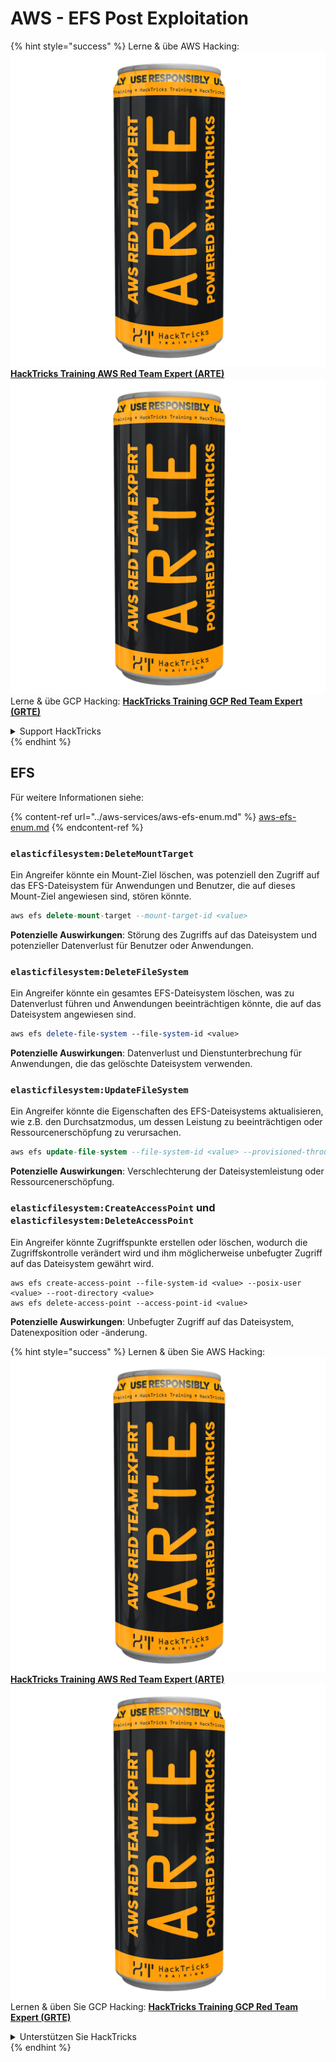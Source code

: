 # AWS - EFS Post Exploitation

{% hint style="success" %}
Lerne & übe AWS Hacking:<img src="../../../.gitbook/assets/image (1) (1) (1).png" alt="" data-size="line">[**HackTricks Training AWS Red Team Expert (ARTE)**](https://training.hacktricks.xyz/courses/arte)<img src="../../../.gitbook/assets/image (1) (1) (1).png" alt="" data-size="line">\
Lerne & übe GCP Hacking: <img src="../../../.gitbook/assets/image (2).png" alt="" data-size="line">[**HackTricks Training GCP Red Team Expert (GRTE)**<img src="../../../.gitbook/assets/image (2).png" alt="" data-size="line">](https://training.hacktricks.xyz/courses/grte)

<details>

<summary>Support HackTricks</summary>

* Überprüfe die [**Abonnementpläne**](https://github.com/sponsors/carlospolop)!
* **Tritt der** 💬 [**Discord-Gruppe**](https://discord.gg/hRep4RUj7f) oder der [**Telegram-Gruppe**](https://t.me/peass) bei oder **folge** uns auf **Twitter** 🐦 [**@hacktricks\_live**](https://twitter.com/hacktricks_live)**.**
* **Teile Hacking-Tricks, indem du PRs zu den** [**HackTricks**](https://github.com/carlospolop/hacktricks) und [**HackTricks Cloud**](https://github.com/carlospolop/hacktricks-cloud) GitHub-Repos einreichst.

</details>
{% endhint %}

## EFS

Für weitere Informationen siehe:

{% content-ref url="../aws-services/aws-efs-enum.md" %}
[aws-efs-enum.md](../aws-services/aws-efs-enum.md)
{% endcontent-ref %}

### `elasticfilesystem:DeleteMountTarget`

Ein Angreifer könnte ein Mount-Ziel löschen, was potenziell den Zugriff auf das EFS-Dateisystem für Anwendungen und Benutzer, die auf dieses Mount-Ziel angewiesen sind, stören könnte.
```sql
aws efs delete-mount-target --mount-target-id <value>
```
**Potenzielle Auswirkungen**: Störung des Zugriffs auf das Dateisystem und potenzieller Datenverlust für Benutzer oder Anwendungen.

### `elasticfilesystem:DeleteFileSystem`

Ein Angreifer könnte ein gesamtes EFS-Dateisystem löschen, was zu Datenverlust führen und Anwendungen beeinträchtigen könnte, die auf das Dateisystem angewiesen sind.
```perl
aws efs delete-file-system --file-system-id <value>
```
**Potenzielle Auswirkungen**: Datenverlust und Dienstunterbrechung für Anwendungen, die das gelöschte Dateisystem verwenden.

### `elasticfilesystem:UpdateFileSystem`

Ein Angreifer könnte die Eigenschaften des EFS-Dateisystems aktualisieren, wie z.B. den Durchsatzmodus, um dessen Leistung zu beeinträchtigen oder Ressourcenerschöpfung zu verursachen.
```sql
aws efs update-file-system --file-system-id <value> --provisioned-throughput-in-mibps <value>
```
**Potenzielle Auswirkungen**: Verschlechterung der Dateisystemleistung oder Ressourcenerschöpfung.

### `elasticfilesystem:CreateAccessPoint` und `elasticfilesystem:DeleteAccessPoint`

Ein Angreifer könnte Zugriffspunkte erstellen oder löschen, wodurch die Zugriffskontrolle verändert wird und ihm möglicherweise unbefugter Zugriff auf das Dateisystem gewährt wird.
```arduino
aws efs create-access-point --file-system-id <value> --posix-user <value> --root-directory <value>
aws efs delete-access-point --access-point-id <value>
```
**Potenzielle Auswirkungen**: Unbefugter Zugriff auf das Dateisystem, Datenexposition oder -änderung.

{% hint style="success" %}
Lernen & üben Sie AWS Hacking:<img src="../../../.gitbook/assets/image (1) (1) (1).png" alt="" data-size="line">[**HackTricks Training AWS Red Team Expert (ARTE)**](https://training.hacktricks.xyz/courses/arte)<img src="../../../.gitbook/assets/image (1) (1) (1).png" alt="" data-size="line">\
Lernen & üben Sie GCP Hacking: <img src="../../../.gitbook/assets/image (2).png" alt="" data-size="line">[**HackTricks Training GCP Red Team Expert (GRTE)**<img src="../../../.gitbook/assets/image (2).png" alt="" data-size="line">](https://training.hacktricks.xyz/courses/grte)

<details>

<summary>Unterstützen Sie HackTricks</summary>

* Überprüfen Sie die [**Abonnementpläne**](https://github.com/sponsors/carlospolop)!
* **Treten Sie der** 💬 [**Discord-Gruppe**](https://discord.gg/hRep4RUj7f) oder der [**Telegram-Gruppe**](https://t.me/peass) bei oder **folgen** Sie uns auf **Twitter** 🐦 [**@hacktricks\_live**](https://twitter.com/hacktricks_live)**.**
* **Teilen Sie Hacking-Tricks, indem Sie PRs an die** [**HackTricks**](https://github.com/carlospolop/hacktricks) und [**HackTricks Cloud**](https://github.com/carlospolop/hacktricks-cloud) GitHub-Repos senden.

</details>
{% endhint %}
